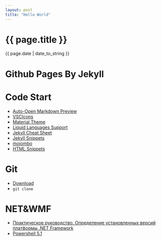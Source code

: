 ```yaml
---
layout: post
title: "Hello World"
---
```


{{ page.title }}
================
{{ page.date | date_to_string }}

# Github Pages By Jekyll
# Code Start
- [Auto-Open Markdown Preview](https://marketplace.visualstudio.com/items?itemName=hnw.vscode-auto-open-markdown-preview)
- [VSCIcons](https://marketplace.visualstudio.com/items?itemName=robertohuertasm.vscode-icons)
- [Material Theme](https://marketplace.visualstudio.com/items?itemName=zhuangtongfa.Material-theme)
- [Liquid Languages Support](https://marketplace.visualstudio.com/items?itemName=neilding.language-liquid)
- [Jekyll Cheat Sheet](https://learn.cloudcannon.com/jekyll-cheat-sheet/)
- [Jekyll Snippets](https://marketplace.visualstudio.com/items?itemName=ginfuru.vscode-jekyll-snippets)
- [mojombo](https://github.com/mojombo/mojombo.github.io)
- [HTML Snippets](https://marketplace.visualstudio.com/items?itemName=abusaidm.html-snippets)
# Git
- [Download](https://git-scm.com/download)
- `git clone`
# NET&WMF
- [Практическое руководство. Определение установленных версий платформы .NET Framework](
https://msdn.microsoft.com/ru-ru/library/hh925568(v=vs.110).aspx)
- [Powershell 5.1](https://msdn.microsoft.com/ru-ru/powershell/wmf/5.1/install-configure)